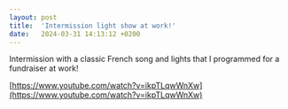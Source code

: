 ```yaml
---
layout: post
title:  'Intermission light show at work!'
date:   2024-03-31 14:13:12 +0200
---
```


Intermission with a classic French song and lights that I programmed for a fundraiser at work!

[https://www.youtube.com/watch?v=ikpTLqwWnXw](https://www.youtube.com/watch?v=ikpTLqwWnXw)